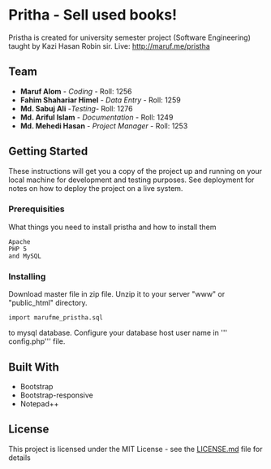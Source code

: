 # Pritha - Sell used books! 

Pristha is created for university semester project (Software Engineering) taught by Kazi Hasan Robin sir. 
Live: http://maruf.me/pristha


## Team

* **Maruf Alom** - *Coding* - Roll: 1256
* **Fahim Shahariar Himel** - *Data Entry* - Roll: 1259
* **Md. Sabuj Ali** -*Testing*- Roll: 1276
* **Md. Ariful Islam** - *Documentation* - Roll: 1249
* **Md. Mehedi Hasan** - *Project Manager* - Roll: 1253

## Getting Started

These instructions will get you a copy of the project up and running on your local machine for development and testing purposes. See deployment for notes on how to deploy the project on a live system.

### Prerequisities

What things you need to install pristha and how to install them

```
Apache
PHP 5 
and MySQL 
```

### Installing

Download master file in zip file. Unzip it to your server "www" or "public_html" directory. 

```
import marufme_pristha.sql 
```

to mysql database. 
Configure your database host user name in ''' config.php''' file. 


## Built With

* Bootstrap
* Bootstrap-responsive
* Notepad++


## License

This project is licensed under the MIT License - see the [LICENSE.md](LICENSE.md) file for details
